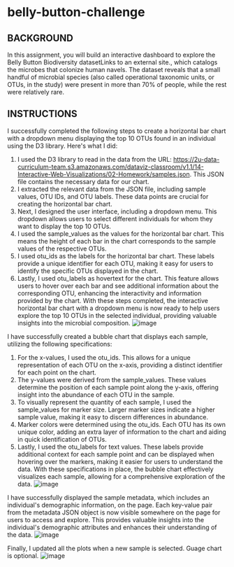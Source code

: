 # belly-button-challenge

## BACKGROUND
In this assignment, you will build an interactive dashboard to explore the Belly Button Biodiversity datasetLinks to an external site., which catalogs the microbes that colonize human navels.
The dataset reveals that a small handful of microbial species (also called operational taxonomic units, or OTUs, in the study) were present in more than 70% of people, while the rest were relatively rare.

## INSTRUCTIONS

I successfully completed the following steps to create a horizontal bar chart with a dropdown menu displaying the top 10 OTUs found in an individual using the D3 library. Here's what I did:
1. I used the D3 library to read in the data from the URL: https://2u-data-curriculum-team.s3.amazonaws.com/dataviz-classroom/v1.1/14-Interactive-Web-Visualizations/02-Homework/samples.json. This JSON file contains the necessary data for our chart.
2. I extracted the relevant data from the JSON file, including sample values, OTU IDs, and OTU labels. These data points are crucial for creating the horizontal bar chart.
3. Next, I designed the user interface, including a dropdown menu. This dropdown allows users to select different individuals for whom they want to display the top 10 OTUs.
4. I used the sample_values as the values for the horizontal bar chart. This means the height of each bar in the chart corresponds to the sample values of the respective OTUs.
5. I used otu_ids as the labels for the horizontal bar chart. These labels provide a unique identifier for each OTU, making it easy for users to identify the specific OTUs displayed in the chart.
6. Lastly, I used otu_labels as hovertext for the chart. This feature allows users to hover over each bar and see additional information about the corresponding OTU, enhancing the interactivity and information provided by the chart.
With these steps completed, the interactive horizontal bar chart with a dropdown menu is now ready to help users explore the top 10 OTUs in the selected individual, providing valuable insights into the microbial composition.
![image](https://github.com/ciincing/belly-button-challenge/assets/130705911/d95b1b8c-800b-4b39-99b8-e35225332590)

I have successfully created a bubble chart that displays each sample, utilizing the following specifications:
1. For the x-values, I used the otu_ids. This allows for a unique representation of each OTU on the x-axis, providing a distinct identifier for each point on the chart.
2. The y-values were derived from the sample_values. These values determine the position of each sample point along the y-axis, offering insight into the abundance of each OTU in the sample.
3. To visually represent the quantity of each sample, I used the sample_values for marker size. Larger marker sizes indicate a higher sample value, making it easy to discern differences in abundance.
4. Marker colors were determined using the otu_ids. Each OTU has its own unique color, adding an extra layer of information to the chart and aiding in quick identification of OTUs.
5. Lastly, I used the otu_labels for text values. These labels provide additional context for each sample point and can be displayed when hovering over the markers, making it easier for users to understand the data.
With these specifications in place, the bubble chart effectively visualizes each sample, allowing for a comprehensive exploration of the data.
![image](https://github.com/ciincing/belly-button-challenge/assets/130705911/17308967-570d-4b12-af7d-bb9a00308d89)

I have successfully displayed the sample metadata, which includes an individual's demographic information, on the page. Each key-value pair from the metadata JSON object is now visible somewhere on the page for users to access and explore. This provides valuable insights into the individual's demographic attributes and enhances their understanding of the data.
![image](https://github.com/ciincing/belly-button-challenge/assets/130705911/b25de7b3-1de1-4297-80be-bef9094c0e0b)

Finally, I updated all the plots when a new sample is selected. Guage chart is optional. 
![image](https://github.com/ciincing/belly-button-challenge/assets/130705911/4ff1b942-9fc2-4a93-b867-743d7c53467f)
